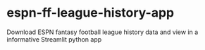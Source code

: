 # espn-ff-league-history-app
Download ESPN fantasy football league history data and view in a informative Streamlit python app 
